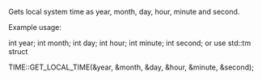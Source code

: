 Gets local system time as year, month, day, hour, minute and second.

Example usage:

int year;
int month;
int day;
int hour;
int minute;
int second;
or use std::tm struct

TIME::GET_LOCAL_TIME(&year, &month, &day, &hour, &minute, &second);
